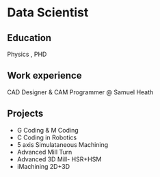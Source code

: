 # Data Scientist 
## Education 
Physics , PHD

## Work experience 
CAD Designer & CAM Programmer @ Samuel Heath

## Projects 
- G Coding & M Coding
- C Coding in Robotics 
- 5 axis Simulataneous Machining
- Advanced Mill Turn
- Advanced 3D Mill- HSR+HSM
- iMachining 2D+3D
  
